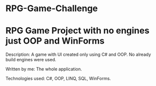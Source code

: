 # RPG-Game-Challenge
RPG Game Project with no engines just OOP and WinForms
======================================================================

Description: A game with UI created only using C# and OOP. No already build engines were used. 

Written by me: The whole application.

Technologies used: C#, OOP, LINQ, SQL, WinForms.
